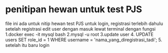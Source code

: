 # penitipan hewan untuk test PJS
file ini ada untuk nitip hewan test PJS
untuk login, registrasi terlebih dahulu
setelah registrasi edit user dengan masuk lewat terminal dengan fungsi 
1.docker exec -it mysql bash
2.mysql -u root
3.update user
4. UPDATE users
SET role_id = 1
WHERE username = 'nama_yang_diregistrasi_tadi';
5. setelah itu baru login
